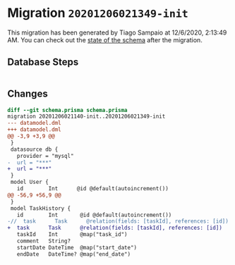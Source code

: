 # Migration `20201206021349-init`

This migration has been generated by Tiago Sampaio at 12/6/2020, 2:13:49 AM.
You can check out the [state of the schema](./schema.prisma) after the migration.

## Database Steps

```sql

```

## Changes

```diff
diff --git schema.prisma schema.prisma
migration 20201206021140-init..20201206021349-init
--- datamodel.dml
+++ datamodel.dml
@@ -3,9 +3,9 @@
 }
 datasource db {
   provider = "mysql"
-  url = "***"
+  url = "***"
 }
 model User {
   id        Int      @id @default(autoincrement())
@@ -56,9 +56,9 @@
 }
 model TaskHistory {
   id        Int       @id @default(autoincrement())
-//  task      Task      @relation(fields: [taskId], references: [id])
+  task      Task      @relation(fields: [taskId], references: [id])
   taskId    Int       @map("task_id")
   comment   String?
   startDate DateTime  @map("start_date")
   endDate   DateTime? @map("end_date")
```


